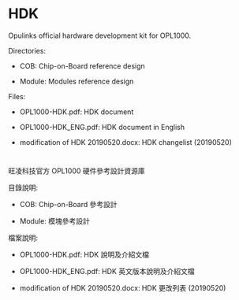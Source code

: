 # HDK

Opulinks official hardware development kit for OPL1000.

Directories:

- COB: Chip-on-Board reference design 

- Module: Modules reference design

Files:

- OPL1000-HDK.pdf: HDK document

- OPL1000-HDK_ENG.pdf: HDK document in English

- modification of HDK 20190520.docx: HDK changelist (20190520)
						
#

旺凌科技官方 OPL1000 硬件參考設計資源庫

目錄說明:

- COB: Chip-on-Board 參考設計

- Module: 模塊參考設計

檔案說明:

- OPL1000-HDK.pdf: HDK 說明及介紹文檔

- OPL1000-HDK_ENG.pdf: HDK 英文版本說明及介紹文檔

- modification of HDK 20190520.docx: HDK 更改列表 (20190520)

